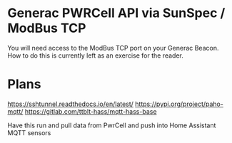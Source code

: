 # Generac PWRCell API via SunSpec / ModBus TCP

You will need access to the ModBus TCP port on your Generac Beacon. How to do this is currently left as an exercise for
the reader.

# Plans

https://sshtunnel.readthedocs.io/en/latest/
https://pypi.org/project/paho-mqtt/
https://gitlab.com/ttblt-hass/mqtt-hass-base

Have this run and pull data from PwrCell and push into Home Assistant MQTT sensors

